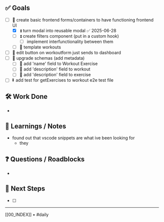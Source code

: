 ## ✅ Goals
- [ ] 🔺  create basic frontend forms/containers to have functioning frontend UI
	- [x] ⏫ turn modal into reusable modal ✅ 2025-06-28
	- [ ] ⏫ create filters component (put in a custom hook)
		- [ ] implement interfunctionality between them
	- [ ] 🔼 template workouts
- [ ] 🔼 edit button on workoutform just sends to dashboard
- [ ] 🔼 upgrade schemas (add metadata)
	- [ ] 🔽 add 'name' field to Workout Exercise
	- [ ] 🔽 add 'description' field to workout
	- [ ] 🔽 add 'description' field to exercise
- [ ] ⏬ add test for getExercises to workout e2e test file

## 🛠️ Work Done
- 

## 🧠 Learnings / Notes
- found out that vscode snippets are what ive been looking for
	- they 

## ❓ Questions / Roadblocks
- 

## 🔁 Next Steps
- [ ] 

---
[[00_INDEX]] • #daily
